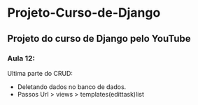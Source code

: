 # Projeto-Curso-de-Django
## Projeto do curso de Django pelo YouTube

### Aula 12:
Ultima parte do CRUD:

- Deletando dados no banco de dados.
- Passos Url >  views > templates(edittask)list
